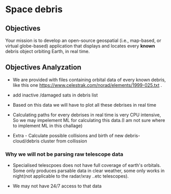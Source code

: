 # Space debris

## Objectives

Your mission is to develop an open-source geospatial (i.e., map-based, or virtual globe-based) application that displays and locates every **known** debris object orbiting Earth, in real time.

## Objectives Analyzation

* We are provided with files containing orbital data of every known debris, like this one https://www.celestrak.com/norad/elements/1999-025.txt .

* add inactive /damaged sats in debris list

* Based on this data we will have to plot all these debrises in real time

* Calculating paths for every debrises in real time is very CPU intensive, So we may impelement ML for calculating this data.(I am not sure where to implement ML in this challage)

* Extra - Calculate possible collisions and birth of new debris-cloud/debris cluster from  collission

### Why we will not be parsing raw telescope data

* Specialised telescpoes does not have full coverage of earth's orbitals. Some only produces parsable data in clear weather, some only works in night(not applicable to the radar/xray ..etc telescopes).

* We may not have 24/7 access to that data
